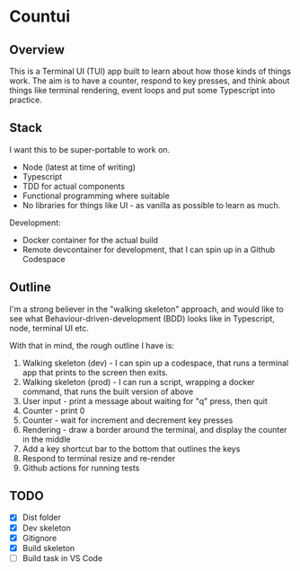 # Countui

## Overview

This is a Terminal UI (TUI) app built to learn about how those kinds of things work. The aim is to have a counter, respond to key presses, and think about things like terminal rendering, event loops and put some Typescript into practice.

## Stack

I want this to be super-portable to work on.

- Node (latest at time of writing)
- Typescript
- TDD for actual components
- Functional programming where suitable
- No libraries for things like UI - as vanilla as possible to learn as much.

Development:
- Docker container for the actual build
- Remote devcontainer for development, that I can spin up in a Github Codespace

## Outline

I'm a strong believer in the "walking skeleton" approach, and would like to see what Behaviour-driven-development (BDD) looks like in Typescript, node, terminal UI etc.

With that in mind, the rough outline I have is:
1. Walking skeleton (dev) - I can spin up a codespace, that runs a terminal app that prints to the screen then exits.
2. Walking skeleton (prod) - I can run a script, wrapping a docker command, that runs the built version of above
3. User input - print a message about waiting for "q" press, then quit
4. Counter - print 0
5. Counter - wait for increment and decrement key presses
6. Rendering - draw a border around the terminal, and display the counter in the middle
7. Add a key shortcut bar to the bottom that outlines the keys
8. Respond to terminal resize and re-render
9. Github actions for running tests

## TODO

- [x] Dist folder
- [x] Dev skeleton
- [x] Gitignore
- [x] Build skeleton
- [ ] Build task in VS Code